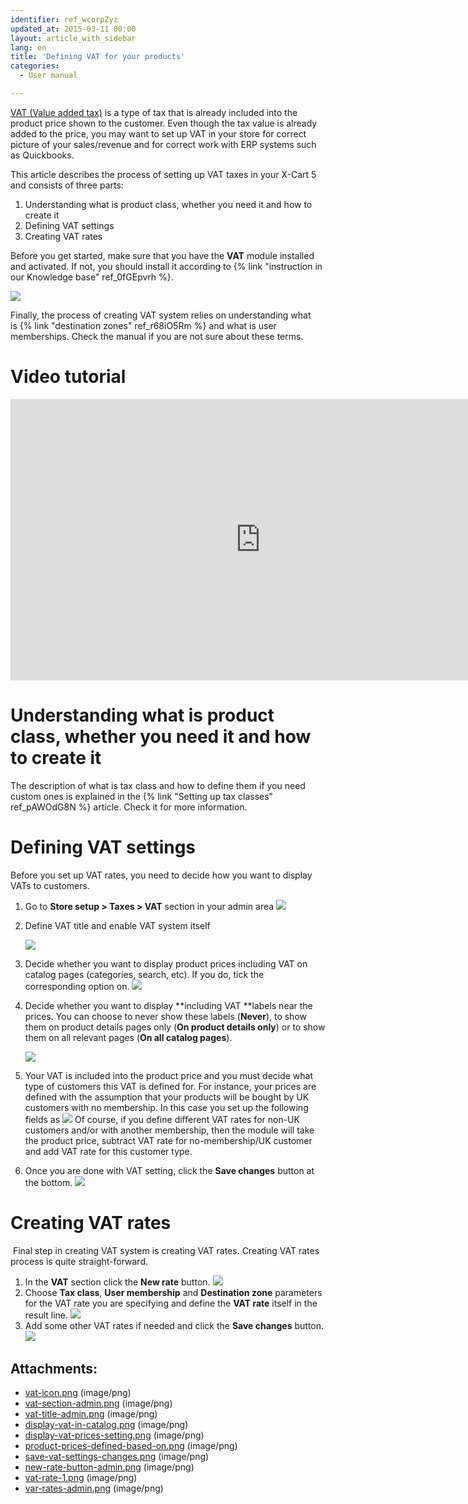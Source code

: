 ```yaml
---
identifier: ref_wcorpZyz
updated_at: 2015-03-11 00:00
layout: article_with_sidebar
lang: en
title: 'Defining VAT for your products'
categories:
  - User manual

---
```



[VAT (Value added tax)](http://en.wikipedia.org/wiki/Value_added_tax#With_a_value_added_tax) is a type of tax that is already included into the product price shown to the customer. Even though the tax value is already added to the price, you may want to set up VAT in your store for correct picture of your sales/revenue and for correct work with ERP systems such as Quickbooks.

This article describes the process of setting up VAT taxes in your X-Cart 5 and consists of three parts:

1.  Understanding what is product class, whether you need it and how to create it
2.  Defining VAT settings
3.  Creating VAT rates

Before you get started, make sure that you have the **VAT** module installed and activated. If not, you should install it according to {% link "instruction in our Knowledge base" ref_0fGEpvrh %}.

![]({{site.baseurl}}/attachments/6389863/6586573.png)

Finally, the process of creating VAT system relies on understanding what is {% link "destination zones" ref_r68iO5Rm %} and what is user memberships. Check the manual if you are not sure about these terms.

# Video tutorial

<iframe class="youtube-player" type="text/html" style="width: 800px; height: 450px" src="http://www.youtube.com/embed/kCS54G0QvvU" frameborder="0"></iframe>

# Understanding what is product class, whether you need it and how to create it

The description of what is tax class and how to define them if you need custom ones is explained in the {% link "Setting up tax classes" ref_pAWOdG8N %} article. Check it for more information.

# Defining VAT settings

Before you set up VAT rates, you need to decide how you want to display VATs to customers.

1.  Go to **Store setup > Taxes > VAT** section in your admin area
    ![]({{site.baseurl}}/attachments/6389863/6586574.png)
2.  Define VAT title and enable VAT system itself

    ![]({{site.baseurl}}/attachments/6389863/6586575.png)
3.  Decide whether you want to display product prices including VAT on catalog pages (categories, search, etc). If you do, tick the corresponding option on.
    ![]({{site.baseurl}}/attachments/6389863/6586576.png)
4.  Decide whether you want to display **including VAT **labels near the prices. You can choose to never show these labels (**Never**), to show them on product details pages only (**On product details only**) or to show them on all relevant pages (**On all catalog pages**).

    ![]({{site.baseurl}}/attachments/6389863/6586577.png)
5.  Your VAT is included into the product price and you must decide what type of customers this VAT is defined for. For instance, your prices are defined with the assumption that your products will be bought by UK customers with no membership. In this case you set up the following fields as
    ![]({{site.baseurl}}/attachments/6389863/6586578.png)
    Of course, if you define different VAT rates for non-UK customers and/or with another membership, then the module will take the product price, subtract VAT rate for no-membership/UK customer and add VAT rate for this customer type.
6.  Once you are done with VAT setting, click the **Save changes** button at the bottom.
    ![]({{site.baseurl}}/attachments/6389863/6586579.png)

# Creating VAT rates

 Final step in creating VAT system is creating VAT rates. Creating VAT rates process is quite straight-forward. 

1.  In the **VAT** section click the **New rate** button.
    ![]({{site.baseurl}}/attachments/6389863/6586580.png)
2.  Choose **Tax class**, **User membership** and **Destination zone** parameters for the VAT rate you are specifying and define the **VAT rate** itself in the result line.
    ![]({{site.baseurl}}/attachments/6389863/6586581.png)
3.  Add some other VAT rates if needed and click the **Save changes** button.
    ![]({{site.baseurl}}/attachments/6389863/6586582.png)

## Attachments:

* [vat-icon.png]({{site.baseurl}}/attachments/6389863/6586573.png) (image/png)
* [vat-section-admin.png]({{site.baseurl}}/attachments/6389863/6586574.png) (image/png)
* [vat-title-admin.png]({{site.baseurl}}/attachments/6389863/6586575.png) (image/png)
* [display-vat-in-catalog.png]({{site.baseurl}}/attachments/6389863/6586576.png) (image/png)
* [display-vat-prices-setting.png]({{site.baseurl}}/attachments/6389863/6586577.png) (image/png)
* [product-prices-defined-based-on.png]({{site.baseurl}}/attachments/6389863/6586578.png) (image/png)
* [save-vat-settings-changes.png]({{site.baseurl}}/attachments/6389863/6586579.png) (image/png)
* [new-rate-button-admin.png]({{site.baseurl}}/attachments/6389863/6586580.png) (image/png)
* [vat-rate-1.png]({{site.baseurl}}/attachments/6389863/6586581.png) (image/png)
* [var-rates-admin.png]({{site.baseurl}}/attachments/6389863/6586582.png) (image/png)